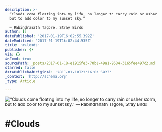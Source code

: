 ```yaml
---
description: >-
  “Clouds come floating into my life, no longer to carry rain or usher storm,
  but to add color to my sunset sky.” 

  ― Rabindranath Tagore, Stray Birds
author: []
datePublished: '2017-01-19T16:02:55.392Z'
dateModified: '2017-01-19T16:02:44.935Z'
title: '#Clouds'
publisher: {}
via: {}
inFeed: true
sourcePath: _posts/2017-01-18-e1915fe3-70b1-49a1-9684-3165fee497d2.md
starred: false
datePublishedOriginal: '2017-01-18T22:16:02.592Z'
_context: 'http://schema.org'
_type: Article

---
```

![“Clouds come floating into my life, no longer to carry rain or usher storm, but to add color to my sunset sky.” 
― Rabindranath Tagore, Stray Birds](https://the-grid-user-content.s3-us-west-2.amazonaws.com/47028591-9559-4927-8817-783db1c6de3c.jpg)

# \#Clouds